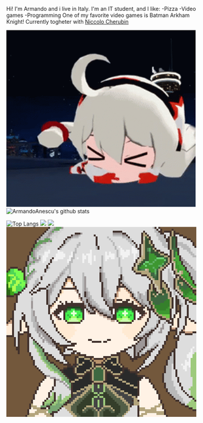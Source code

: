 Hi! I'm Armando and i live in Italy.
I'm an IT student, and I like:
-Pizza
-Video games
-Programming
One of my favorite video games is Batman Arkham Knight!
Currently togheter with <a href="https://github.com/NiccoloCherubin"> Niccolo Cherubin</a>

![](GIFS/kiana.gif)
![ArmandoAnescu's github stats](https://github-readme-stats.vercel.app/api?username=ArmandoAnescu&show_icons=true&theme=swift)

![Top Langs](https://github-readme-stats.vercel.app/api/top-langs/?username=ArmandoAnescu&langs_count=10)
![](GIFS/acheron.gif)
![](https://github-readme-stats.vercel.app/api/top-langs/?username=ArmandoAnescu&layout=compact&langs_count=10)
![](GIFS/nahida.gif)
